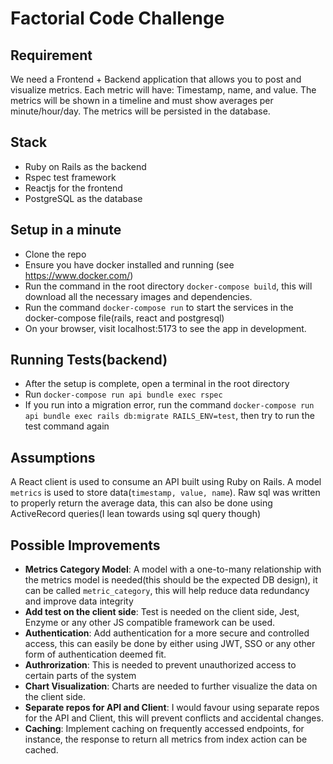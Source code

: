 # Factorial Code Challenge

## Requirement

We need a Frontend + Backend application that allows you to post and visualize metrics. Each metric will have: Timestamp, name, and value. The metrics will be shown in a timeline and must show averages per minute/hour/day. The metrics will be persisted in the database.

## Stack

- Ruby on Rails as the backend
- Rspec test framework
- Reactjs for the frontend
- PostgreSQL as the database

## Setup in a minute
- Clone the repo
- Ensure you have docker installed and running (see https://www.docker.com/)
- Run the command in the root directory `docker-compose build`, this will download all the necessary images and dependencies.
- Run the command `docker-compose run` to start the services in the docker-compose file(rails, react and postgresql)
- On your browser, visit localhost:5173 to see the app in development.

## Running Tests(backend)
- After the setup is complete, open a terminal in the root directory
- Run `docker-compose run api bundle exec rspec`
- If you run into a migration error, run the command `docker-compose run api bundle exec rails db:migrate RAILS_ENV=test`, then try to run the test command again

## Assumptions
A React client is used to consume an API built using Ruby on Rails.
A model `metrics` is used to store data(`timestamp, value, name`).
Raw sql was written to properly return the average data, this can also be done using ActiveRecord queries(I lean towards using sql query though)

## Possible Improvements
- **Metrics Category Model**: A model with a one-to-many relationship with the metrics model is needed(this should be the expected DB design), it can be called `metric_category`, this will help reduce data redundancy and improve data integrity
- **Add test on the client side**: Test is needed on the client side, Jest, Enzyme or any other JS compatible framework can be used.
- **Authentication**: Add authentication for a more secure and controlled access, this can easily be done by either using JWT, SSO or any other form of authentication deemed fit.
- **Authrorization**: This is needed to prevent unauthorized access to certain parts of the system
- **Chart Visualization**: Charts are needed to further visualize the data on the client side.
- **Separate repos for API and Client**: I would favour using separate repos for the API and Client, this will prevent conflicts and accidental changes.
- **Caching**: Implement caching on frequently accessed endpoints, for instance, the response to return all metrics from index action can be cached.
